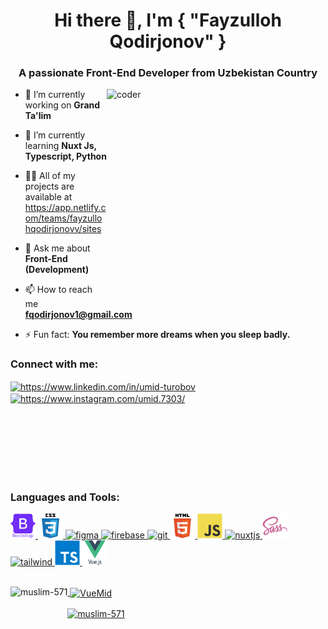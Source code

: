<h1 align="center">Hi there 👋, I'm { "Fayzulloh Qodirjonov" }</h1>
<h3 align="center">A passionate Front-End Developer from Uzbekistan Country</h3>
<img align="right" src="https://camo.githubusercontent.com/edd6a178ee6a4b30c0bf595da631485f25e8a863620e3efe386969cc11e70bc3/68747470733a2f2f7374617469632e7769787374617469632e636f6d2f6d656469612f6262653634325f36323431346535306265663334636532386462316166616266353566313765637e6d76322e676966" alt="coder" width="350" height="350">
<p align="left"></p>

- 🔭 I’m currently working on **Grand Ta'lim**

- 🌱 I’m currently learning **Nuxt Js, Typescript, Python**

- 👨‍💻 All of my projects are available at https://app.netlify.com/teams/fayzullohqodirjonovv/sites

- 💬 Ask me about **Front-End (Development)**

- 📫 How to reach me **fqodirjonov1@gmail.com**

- ⚡️ Fun fact: **You remember more dreams when you sleep badly.**

<h3 align="left">Connect with me:</h3>
<p align="left">
<a href="https://linkedin.com/in/umid-turobov" target="blank"><img align="center" src="https://raw.githubusercontent.com/rahuldkjain/github-profile-readme-generator/master/src/images/icons/Social/linked-in-alt.svg" alt="https://www.linkedin.com/in/umid-turobov" height="30" width="40" /></a>
<a href="https://instagram.com/umid_dev/" target="blank"><img align="center" src="https://raw.githubusercontent.com/rahuldkjain/github-profile-readme-generator/master/src/images/icons/Social/instagram.svg" alt="https://www.instagram.com/umid.7303/" height="30" width="40" /></a>
</p>
<br>
<br>
<br>
<br>
<br>
<br>
<h3 align="left">Languages and Tools:</h3>
<p align="left"> <a href="https://getbootstrap.com" target="_blank" rel="noreferrer"> <img src="https://raw.githubusercontent.com/devicons/devicon/master/icons/bootstrap/bootstrap-plain-wordmark.svg" alt="bootstrap" width="40" height="40"/> </a> <a href="https://www.w3schools.com/css/" target="_blank" rel="noreferrer"> <img src="https://raw.githubusercontent.com/devicons/devicon/master/icons/css3/css3-original-wordmark.svg" alt="css3" width="40" height="40"/> </a> <a href="https://www.figma.com/" target="_blank" rel="noreferrer"> <img src="https://www.vectorlogo.zone/logos/figma/figma-icon.svg" alt="figma" width="40" height="40"/> </a> <a href="https://firebase.google.com/" target="_blank" rel="noreferrer"> <img src="https://www.vectorlogo.zone/logos/firebase/firebase-icon.svg" alt="firebase" width="40" height="40"/> </a> <a href="https://git-scm.com/" target="_blank" rel="noreferrer"> <img src="https://www.vectorlogo.zone/logos/git-scm/git-scm-icon.svg" alt="git" width="40" height="40"/> </a> <a href="https://www.w3.org/html/" target="_blank" rel="noreferrer"> <img src="https://raw.githubusercontent.com/devicons/devicon/master/icons/html5/html5-original-wordmark.svg" alt="html5" width="40" height="40"/> </a> <a href="https://developer.mozilla.org/en-US/docs/Web/JavaScript" target="_blank" rel="noreferrer"> <img src="https://raw.githubusercontent.com/devicons/devicon/master/icons/javascript/javascript-original.svg" alt="javascript" width="40" height="40"/> </a> <a href="https://nuxtjs.org/" target="_blank" rel="noreferrer"> <img src="https://www.vectorlogo.zone/logos/nuxtjs/nuxtjs-icon.svg" alt="nuxtjs" width="40" height="40"/> </a> <a href="https://sass-lang.com" target="_blank" rel="noreferrer"> <img src="https://raw.githubusercontent.com/devicons/devicon/master/icons/sass/sass-original.svg" alt="sass" width="40" height="40"/> </a> <a href="https://tailwindcss.com/" target="_blank" rel="noreferrer"> <img src="https://www.vectorlogo.zone/logos/tailwindcss/tailwindcss-icon.svg" alt="tailwind" width="40" height="40"/> </a> <a href="https://www.typescriptlang.org/" target="_blank" rel="noreferrer"> <img src="https://raw.githubusercontent.com/devicons/devicon/master/icons/typescript/typescript-original.svg" alt="typescript" width="40" height="40"/> </a> <a href="https://vuejs.org/" target="_blank" rel="noreferrer"> <img src="https://raw.githubusercontent.com/devicons/devicon/master/icons/vuejs/vuejs-original-wordmark.svg" alt="vuejs" width="40" height="40"/> </a> <a href="https://vuetifyjs.com/en/" target="_blank" rel="noreferrer"> 
<br>
<br>
<p><img align="left" src="https://github-readme-stats.vercel.app/api/top-langs?username=VueMid&show_icons=true&locale=en&layout=compact" alt="muslim-571" height="195" /></p>
<p>&nbsp;<img align="center" src="https://github-readme-stats.vercel.app/api?username=VueMid&show_icons=true&locale=en" alt="VueMid" /></p>

<p><img align="center" src="https://github-readme-streak-stats.herokuapp.com/?user=VueMid&" width="845" alt="muslim-571" /></p>
